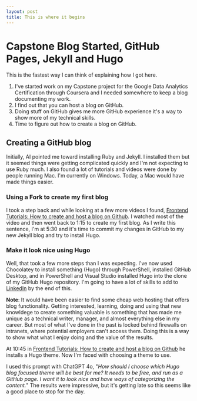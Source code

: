 ```yaml
---
layout: post
title: This is where it begins
---
```


# Capstone Blog Started, GitHub Pages, Jekyll and Hugo

This is the fastest way I can think of explaining how I got here.

1. I've started work on my Capstone project for the Google Data Analytics Certification through Coursera and I needed somewhere to keep a blog documenting my work.
2. I find out that you can host a blog on GitHub.
3. Doing stuff on GitHub gives me more GitHub experience it's a way to show more of my technical skills.
4. Time to figure out how to create a blog on GitHub.

## Creating a GitHub blog

Initially, AI pointed me toward installing Ruby and Jekyll. I installed them but it seemed things were getting complicated quickly and I'm not expecting to use Ruby much. I also found a lot of tutorials and videos were done by people running Mac. I'm currently on Windows. Today, a Mac would have made things easier.

### Using a Fork to create my first blog
I took a step back and while looking at a few more videos I found, [Frontend Tutorials: How to create and host a blog on Github](https://youtu.be/nTLzLhFG9mc?si=0mrwfrmzm-YLJRKs). I watched most of the video and then went back to 1:15 to create my first blog. As I write this sentence, I'm at 5:30 and it's time to commit my changes in GitHub to my new Jekyll blog and try to install Hugo.   

### Make it look nice using Hugo

Well, that took a few more steps than I was expecting. I've now used Chocolatey to install something (Hugo) through PowerShell, installed GitHub Desktop, and in PowerShell and Visual Studio installed Hugo into the clone of my GitHub Hugo repository. I'm going to have a lot of skills to add to [LinkedIn](https://www.linkedin.com/in/enordstr/) by the end of this. 

**Note**: It would have been easier to find some cheap web hosting that offers blog functionality. Getting interested, learning, doing and using that new knowldege to create something valuable is something that has made me unique as a technical writer, manager, and almost everything else in my career. But most of what I've done in the past is locked behind firewalls on intranets, where potential employers can't access them. Doing this is a way to show what what I enjoy doing and the value of the results. 

At 10:45 in [Frontend Tutorials: How to create and host a blog on Github](https://youtu.be/nTLzLhFG9mc?si=0mrwfrmzm-YLJRKs) he installs a Hugo theme. Now I'm faced with choosing a theme to use.  

I used this prompt with ChatGPT 4o, "*How should I choose which Hugo blog focused theme will be best for me?  It needs to be free, and run as a GitHub page. I want it to look nice and have ways of categorizing the content.*" The results were impressive, but it's getting late so this seems like a good place to stop for the day. 
